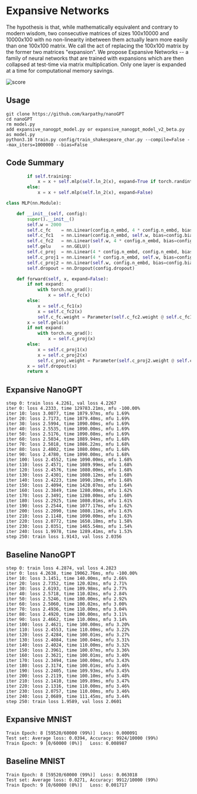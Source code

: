 # Expansive Networks
The hypothesis is that, while mathematically equivalent and contrary to modern wisdom, two consecutive matrices of sizes 100x10000 and 10000x100 with no non-linearity inbetween them actually learn more easily than one 100x100 matrix. We call the act of replacing the 100x100 matrix by the former two matrices "expansion". We propose Expansive Networks -- a family of neural networks that are trained with expansions which are then collapsed at test-time via matrix multiplication. Only one layer is expanded at a time for computational memory savings. 

![score](https://github.com/user-attachments/assets/452cadba-2a58-4417-8c1b-9275f5774314)

## Usage

```
git clone https://github.com/karpathy/nanoGPT
cd nanoGPT
rm model.py
add expansive_nanogpt_model.py or expansive_nanogpt_model_v2_beta.py as model.py
python3.10 train.py config/train_shakespeare_char.py --compile=False --max_iters=1000000 --bias=False
```

## Code Summary

```py
        if self.training:
            x = x + self.mlp(self.ln_2(x), expand=True if torch.randint(100, (1,)) == 0 else False)
        else:
            x = x + self.mlp(self.ln_2(x), expand=False)
```
```py
class MLP(nn.Module):

    def __init__(self, config):
        super().__init__()
        self.w = 2000
        self.c_fc    = nn.Linear(config.n_embd, 4 * config.n_embd, bias=config.bias)
        self.c_fc1   = nn.Linear(config.n_embd, self.w, bias=config.bias)
        self.c_fc2   = nn.Linear(self.w, 4 * config.n_embd, bias=config.bias)
        self.gelu    = nn.GELU()
        self.c_proj  = nn.Linear(4 * config.n_embd, config.n_embd, bias=config.bias)
        self.c_proj1 = nn.Linear(4 * config.n_embd, self.w, bias=config.bias)
        self.c_proj2 = nn.Linear(self.w, config.n_embd, bias=config.bias)
        self.dropout = nn.Dropout(config.dropout)

    def forward(self, x, expand=False):
        if not expand:
            with torch.no_grad():
                x = self.c_fc(x)
        else:
            x = self.c_fc1(x)
            x = self.c_fc2(x)
            self.c_fc.weight = Parameter(self.c_fc2.weight @ self.c_fc1.weight)
        x = self.gelu(x)
        if not expand:
            with torch.no_grad():
                x = self.c_proj(x)
        else:
            x = self.c_proj1(x)
            x = self.c_proj2(x)
            self.c_proj.weight = Parameter(self.c_proj2.weight @ self.c_proj1.weight)
        x = self.dropout(x)
        return x
```

## Expansive NanoGPT

```
step 0: train loss 4.2261, val loss 4.2267
iter 0: loss 4.2333, time 129783.21ms, mfu -100.00%
iter 10: loss 3.0077, time 1079.97ms, mfu 1.69%
iter 20: loss 2.7173, time 1079.40ms, mfu 1.69%
iter 30: loss 2.5994, time 1090.00ms, mfu 1.69%
iter 40: loss 2.5535, time 1090.00ms, mfu 1.69%
iter 50: loss 2.5176, time 1090.08ms, mfu 1.69%
iter 60: loss 2.5034, time 1089.94ms, mfu 1.68%
iter 70: loss 2.5018, time 1086.22ms, mfu 1.68%
iter 80: loss 2.4802, time 1080.00ms, mfu 1.68%
iter 90: loss 2.4780, time 1090.00ms, mfu 1.68%
iter 100: loss 2.4552, time 1090.00ms, mfu 1.68%
iter 110: loss 2.4571, time 1089.99ms, mfu 1.68%
iter 120: loss 2.4576, time 1080.00ms, mfu 1.68%
iter 130: loss 2.4301, time 1080.12ms, mfu 1.68%
iter 140: loss 2.4223, time 1090.10ms, mfu 1.68%
iter 150: loss 2.4094, time 1420.07ms, mfu 1.64%
iter 160: loss 2.3849, time 1280.00ms, mfu 1.62%
iter 170: loss 2.3491, time 1280.00ms, mfu 1.60%
iter 180: loss 2.2925, time 1080.01ms, mfu 1.61%
iter 190: loss 2.2544, time 1077.17ms, mfu 1.62%
iter 200: loss 2.2090, time 1080.11ms, mfu 1.63%
iter 210: loss 2.1148, time 1090.00ms, mfu 1.63%
iter 220: loss 2.0772, time 1650.18ms, mfu 1.58%
iter 230: loss 2.0351, time 1465.54ms, mfu 1.54%
iter 240: loss 1.9978, time 1289.41ms, mfu 1.53%
step 250: train loss 1.9143, val loss 2.0356
```

## Baseline NanoGPT

```
step 0: train loss 4.2874, val loss 4.2823
iter 0: loss 4.2638, time 19062.76ms, mfu -100.00%
iter 10: loss 3.1451, time 140.00ms, mfu 2.66%
iter 20: loss 2.7352, time 120.02ms, mfu 2.71%
iter 30: loss 2.6193, time 109.98ms, mfu 2.77%
iter 40: loss 2.5718, time 110.02ms, mfu 2.84%
iter 50: loss 2.5246, time 100.00ms, mfu 2.92%
iter 60: loss 2.5060, time 100.02ms, mfu 3.00%
iter 70: loss 2.4936, time 110.00ms, mfu 3.04%
iter 80: loss 2.4920, time 100.00ms, mfu 3.11%
iter 90: loss 2.4662, time 110.00ms, mfu 3.14%
iter 100: loss 2.4621, time 100.00ms, mfu 3.20%
iter 110: loss 2.4553, time 110.00ms, mfu 3.22%
iter 120: loss 2.4284, time 100.01ms, mfu 3.27%
iter 130: loss 2.4084, time 100.04ms, mfu 3.31%
iter 140: loss 2.4024, time 110.00ms, mfu 3.32%
iter 150: loss 2.3961, time 100.07ms, mfu 3.36%
iter 160: loss 2.3621, time 100.01ms, mfu 3.40%
iter 170: loss 2.3494, time 100.00ms, mfu 3.43%
iter 180: loss 2.3174, time 100.01ms, mfu 3.46%
iter 190: loss 2.2405, time 109.93ms, mfu 3.45%
iter 200: loss 2.2119, time 100.10ms, mfu 3.48%
iter 210: loss 2.1410, time 109.89ms, mfu 3.47%
iter 220: loss 2.1316, time 110.00ms, mfu 3.46%
iter 230: loss 2.0757, time 110.00ms, mfu 3.46%
iter 240: loss 2.0689, time 111.45ms, mfu 3.44%
step 250: train loss 1.9589, val loss 2.0601
```

## Expansive MNIST
```
Train Epoch: 8 [59520/60000 (99%)]	Loss: 0.000091
Test set: Average loss: 0.0394, Accuracy: 9924/10000 (99%)
Train Epoch: 9 [0/60000 (0%)]	Loss: 0.008987
```
## Baseline MNIST
```
Train Epoch: 8 [59520/60000 (99%)]	Loss: 0.063018
Test set: Average loss: 0.0271, Accuracy: 9912/10000 (99%)
Train Epoch: 9 [0/60000 (0%)]	Loss: 0.001717
```
